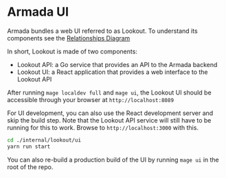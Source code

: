 # Armada UI

Armada bundles a web UI referred to as Lookout. To understand its components see the [Relationships Diagram](../design/relationships_diagram.md)

In short, Lookout is made of two components:

* Lookout API: a Go service that provides an API to the Armada backend
* Lookout UI: a React application that provides a web interface to the Lookout API

After running `mage localdev full` and `mage ui`, the Lookout UI should be accessible through your browser at `http://localhost:8089`

For UI development, you can also use the React development server and skip the build step. Note that the Lookout API service will
still have to be running for this to work. Browse to `http://localhost:3000` with this.
```bash
cd ./internal/lookout/ui
yarn run start
```

You can also re-build a production build of the UI by running `mage ui` in the root of the repo.
